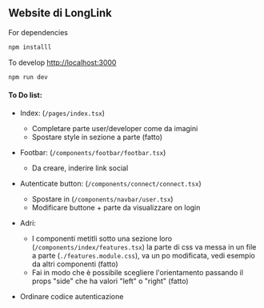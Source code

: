 ## Website di LongLink
For dependencies
```bash
npm installl
```

To develop [http://localhost:3000](http://localhost:3000) 
```bash
npm run dev
```

#### To Do list:
- Index: (```/pages/index.tsx```)
    - Completare parte user/developer come da imagini 
    - Spostare style in sezione a parte (fatto)

- Footbar: (```/components/footbar/footbar.tsx```)
    - Da creare, inderire link social    

- Autenticate button: (```/components/connect/connect.tsx```)
    - Spostare in (```/components/navbar/user.tsx```)
    - Modificare buttone + parte da visualizzare on login 

- Adri:
    - I componenti metitli sotto una sezione loro (```/components/index/features.tsx```)
    la parte di css va messa in un file a parte  (```./features.module.css```), va un po modificata, vedi esempio da altri componenti (fatto)
    - Fai in modo che è possibile scegliere l'orientamento passando il props "side" che ha valori "left" o "right" (fatto)


- Ordinare codice autenticazione

